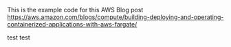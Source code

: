 This is the example code for this AWS Blog post https://aws.amazon.com/blogs/compute/building-deploying-and-operating-containerized-applications-with-aws-fargate/

test
test
